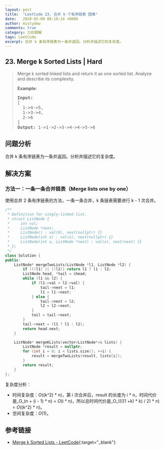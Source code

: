 ```yaml
---
layout: post
title:  "LeetCode 23. 合并 k 个有序链表 困难"
date:   2020-05-09 08:18:24 +0800
author: mistydew
comments: true
category: 力扣题解
tags: LeetCode
excerpt: 合并 k 条有序链表为一条并返回。分析并描述它的复杂度。
---
```

## 23. Merge k Sorted Lists | Hard

> Merge k sorted linked lists and return it as one sorted list. Analyze and describe its complexity.
> 
> **Example:**
> 
> <pre>
> <strong>Input:</strong>
> [
>   1->4->5,
>   1->3->4,
>   2->6
> ]
> <strong>Output:</strong> 1->1->2->3->4->4->5->6
> </pre>

## 问题分析

合并 k 条有序链表为一条并返回。分析并描述它的复杂度。

## 解决方案

### 方法一：一条一条合并链表（Merge lists one by one）

使用合并 2 条有序链表的方法，一条一条合并，k 条链表需要进行 k - 1 次合并。

```cpp
/**
 * Definition for singly-linked list.
 * struct ListNode {
 *     int val;
 *     ListNode *next;
 *     ListNode() : val(0), next(nullptr) {}
 *     ListNode(int x) : val(x), next(nullptr) {}
 *     ListNode(int x, ListNode *next) : val(x), next(next) {}
 * };
 */
class Solution {
public:
    ListNode* mergeTwoLists(ListNode *l1, ListNode *l2) {
        if ((!l1) || (!l2)) return l1 ? l1 : l2;
        ListNode head, *tail = &head;
        while (l1 && l2) {
            if (l1->val < l2->val) {
                tail->next = l1;
                l1 = l1->next;
            } else {
                tail->next = l2;
                l2 = l2->next;
            }
            tail = tail->next;
        }
        tail->next = (l1 ? l1 : l2);
        return head.next;
    }

    ListNode* mergeKLists(vector<ListNode*>& lists) {
        ListNode *result = nullptr;
        for (int i = 0; i < lists.size(); ++i) {
            result = mergeTwoLists(result, lists[i]);
        }
        return result;
    }
};
```

复杂度分析：
* 时间复杂度：_O_((k^2) * n)，第 i 次合并后，result 的长度为 i * n，时间代价是_O_(n + (i - 1) * n) = _O_(i * n)，所以总时间代价是_O_((((1 +k) * k) / 2) * n) = _O_((k^2) * n)。
* 空间复杂度：_O_(1)。

## 参考链接

* [Merge k Sorted Lists - LeetCode](https://leetcode.com/problems/merge-k-sorted-lists/){:target="_blank"}
